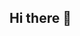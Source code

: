 ## Hi there 👋

<!--
**CaptLava/CaptLava** is a ✨ _special_ ✨ repository because its `README.md` (this file) appears on your GitHub profile.

Here are some ideas to get you started:

I am a computer science major and have finished my fist semester with an A. I am still very new to the world of coding and only know python so far.
My pronouns are He/Him


- 🔭 I’m currently working on ...
- 🌱 I’m currently learning ...
- 👯 I’m looking to collaborate on ...
- 🤔 I’m looking for help with ...
- 💬 Ask me about ...
- 📫 How to reach me: ...
- 😄 Pronouns: ...
- ⚡ Fun fact: ...
-->
